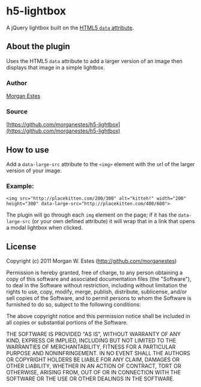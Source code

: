 h5-lightbox
===========

A jQuery lightbox built on the [HTML5 `data` attribute](http://html5doctor.com/html5-custom-data-attributes/).


## About the plugin ##
Uses the HTML5 `data` attribute to add a larger version of an image then displays that image in a simple lightbox.

### Author ###
[Morgan Estes](http://morganestes.me)

### Source ###
[https://github.com/morganestes/h5-lightbox](https://github.com/morganestes/h5-lightbox)

## How to use ##
Add a `data-large-src` attribute to the `<img>` element with the url of the larger version of your image.

### Example: ###
    <img src="http://placekitten.com/200/300" alt="kitteh!" width="200" height="300" data-large-src="http://placekitten.com/400/600">

The plugin will go through each `img` element on the page; if it has the `data-large-src` (or your own defined attribute) it will wrap that in a link that opens a modal lightbox when clicked.

## License ##

Copyright (c) 2011 Morgan W. Estes (http://github.com/morganestes)

Permission is hereby granted, free of charge, to any person obtaining a copy of this software and associated documentation files (the "Software"), to deal in the Software without restriction, including without limitation the rights to use, copy, modify, merge, publish, distribute, sublicense, and/or sell copies of the Software, and to permit persons to whom the Software is furnished to do so, subject to the following conditions:

The above copyright notice and this permission notice shall be included in all copies or substantial portions of the Software.

THE SOFTWARE IS PROVIDED "AS IS", WITHOUT WARRANTY OF ANY KIND, EXPRESS OR IMPLIED, INCLUDING BUT NOT LIMITED TO THE WARRANTIES OF MERCHANTABILITY, FITNESS FOR A PARTICULAR PURPOSE AND NONINFRINGEMENT. IN NO EVENT SHALL THE AUTHORS OR COPYRIGHT HOLDERS BE LIABLE FOR ANY CLAIM, DAMAGES OR OTHER LIABILITY, WHETHER IN AN ACTION OF CONTRACT, TORT OR OTHERWISE, ARISING FROM, OUT OF OR IN CONNECTION WITH THE SOFTWARE OR THE USE OR OTHER DEALINGS IN THE SOFTWARE.